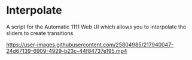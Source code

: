 # Interpolate
A script for the Automatic 1111 Web UI which allows you to interpolate the sliders to create transitions


https://user-images.githubusercontent.com/25804985/217940047-24d67139-6909-4929-b23c-44f84737e195.mp4

